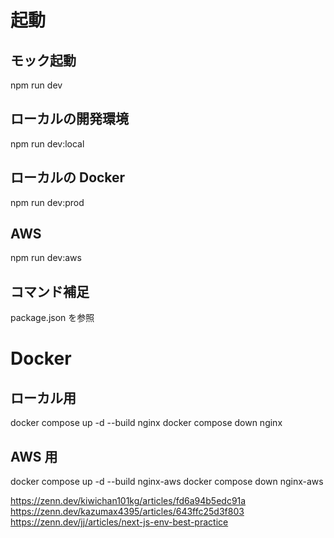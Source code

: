 # 起動

## モック起動

npm run dev

## ローカルの開発環境

npm run dev:local

## ローカルの Docker

npm run dev:prod

## AWS

npm run dev:aws

## コマンド補足

package.json を参照

# Docker

## ローカル用

docker compose up -d --build nginx
docker compose down nginx

## AWS 用

docker compose up -d --build nginx-aws
docker compose down nginx-aws

https://zenn.dev/kiwichan101kg/articles/fd6a94b5edc91a
https://zenn.dev/kazumax4395/articles/643ffc25d3f803
https://zenn.dev/jj/articles/next-js-env-best-practice
